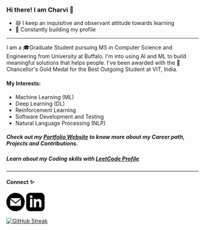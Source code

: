 ### Hi there! I am Charvi 👋

- 😄 I keep an inquisitive and observant attitude towards learning
- 🌱 Constantly building my profile
   
<hr> 

I am a 🎓Graduate Student pursuing MS in Computer Science and Engineering from University at Buffalo. I'm into using AI and ML to build meaningful solutions that helps people. I've been awarded with the 🏅Chancellor's Gold Medal for the Best Outgoing Student at VIT, India.

#### My Interests:
- Machine Learning (ML)
- Deep Learning (DL)
- Reinforcement Learning
- Software Development and Testing
- Natural Language Processing (NLP)

##### Check out my <a style = "color: hsl(var(--hue-color), 89%, 60;" href="https://kcharvi.github.io/">Portfolio Website</a> to know more about my Career path, Projects and Contributions.
##### Learn about my Coding skills with <a style = "color: hsl(var(--hue-color), 89%, 60;" href="https://leetcode.com/u/Charvi_K/">LeetCode Profile</a>
<hr>

#### Connect ✨
![Mail](assests/Connect/iconmonstr-email-10.svg)
![Linkedin](assests/Connect/iconmonstr-linkedin-3.svg)


[![GitHub Streak](https://streak-stats.demolab.com?user=kcharvi&theme=meta-light&border_radius=20&card_width=500)](https://git.io/streak-stats)
